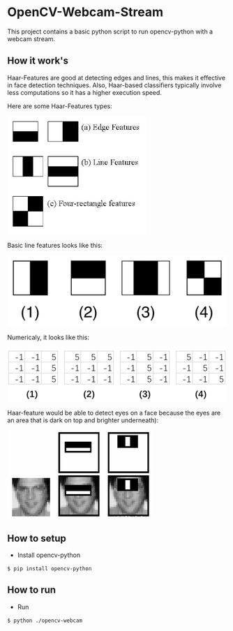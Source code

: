 # OpenCV-Webcam-Stream
This project contains a basic python script to run opencv-python with a webcam stream.

## How it work's

Haar-Features are good at detecting edges and lines, this makes it effective in face detection techniques. Also, Haar-based classifiers typically involve less computations so it has a higher execution speed.

Here are some Haar-Features types:

![haar_features_types](./documentation/haar_features_types.jpg?raw=true"haar_features_types")

Basic line features looks like this:

![haar_features](./documentation/haar_features.png?raw=true"haar_features")

Numericaly, it looks like this:

![numerical_haar_features](./documentation/numerical_haar_features.png?raw=true"numerical_haar_features")

Haar-feature would be able to detect eyes on a face because the eyes are an area that is dark on top and brighter underneath):

![haar](./documentation/haar.png?raw=true"haar")

## How to setup
- Install opencv-python
```
$ pip install opencv-python
```

## How to run
- Run
```
$ python ./opencv-webcam
```
